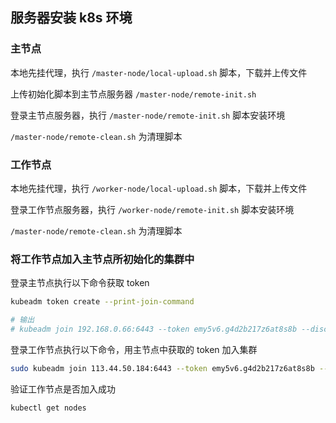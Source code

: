## 服务器安装 k8s 环境


### 主节点
本地先挂代理，执行 `/master-node/local-upload.sh` 脚本，下载并上传文件

上传初始化脚本到主节点服务器 `/master-node/remote-init.sh`

登录主节点服务器，执行 `/master-node/remote-init.sh` 脚本安装环境

`/master-node/remote-clean.sh` 为清理脚本


### 工作节点
本地先挂代理，执行 `/worker-node/local-upload.sh` 脚本，下载并上传文件

登录工作节点服务器，执行 `/worker-node/remote-init.sh` 脚本安装环境

`/master-node/remote-clean.sh` 为清理脚本

### 将工作节点加入主节点所初始化的集群中

登录主节点执行以下命令获取 token
```bash
kubeadm token create --print-join-command

# 输出
# kubeadm join 192.168.0.66:6443 --token emy5v6.g4d2b217z6at8s8b --discovery-token-ca-cert-hash sha256:0fe1f29a9f25248260a09c60fe1cd10809cc3c1be80977aadea672cc8aae3547
```

登录工作节点执行以下命令，用主节点中获取的 token 加入集群
```bash
sudo kubeadm join 113.44.50.184:6443 --token emy5v6.g4d2b217z6at8s8b --discovery-token-ca-cert-hash sha256:0fe1f29a9f25248260a09c60fe1cd10809cc3c1be80977aadea672cc8aae3547
```

验证工作节点是否加入成功
```bash
kubectl get nodes
```